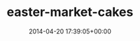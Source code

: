 ---
title:		"easter-market-cakes"
type:		"photos"
mediatype:		"upload"
location:		"TBC"
date:		"2014-04-20 17:39:05+00:00"
album:		"events"
filename:		"easter-market-cakes.md"
series:		""
cl_public_id:		"events/easter-market-cakes"
cl_version:		1497002584
format:		"tiff"
bytes:		3769512
width:		2560
height:		1440
colours:
- "#333637"
- "#0B0F12"
- "#556E8B"
- "#010206"
- "#090B0F"
- "#798588"
- "#B9C6CC"
- "#303034"
- "#8F6A3A"
- "#C19456"
- "#506B84"
- "#292726"
- "#A9B4C6"
- "#737584"
- "#829AB8"
- "#D3D8D6"
- "#02070C"
- "#3C2725"
- "#7A6F6A"
- "#8C938F"
exposure_mode:		"Auto"
program:		"Aperture-priority AE"
aperture:		"1.4"
focal_length:		"50.0 mm"
iso:		"100"
shutter_speed:		"1/2000"
metering:		"Multi-segment"
flash:		"Off, Did not fire"
white_balance:		"Custom"
colour_temp:		"3900"
has_crop:		"false"
orientation:		"Horizontal (normal)"
camera_model:		"NIKON D800"
lens_info:		"0mm f/0"
artist:		"No artist info"
x_resolution:		"300"
y_resolution:		"300"
---